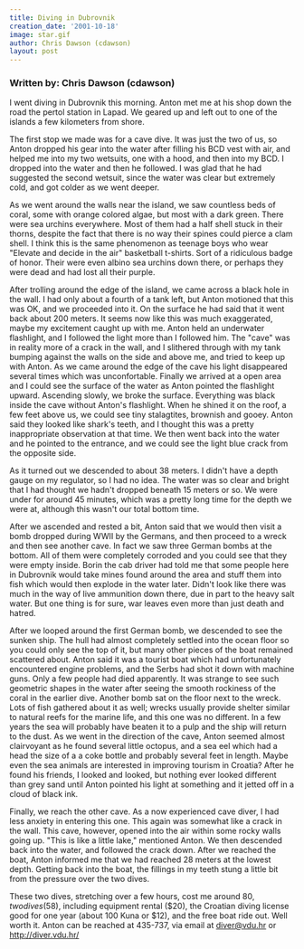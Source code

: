 ```yaml
---
title: Diving in Dubrovnik
creation_date: '2001-10-18'
image: star.gif
author: Chris Dawson (cdawson)
layout: post
---
```


### Written by: Chris Dawson (cdawson)

I went diving in Dubrovnik this morning. Anton met me at his
shop down the road the pertol station in Lapad. We geared up
and left out to one of the islands a few kilometers from shore.

The first stop we made was for a cave dive. It was just the
two of us, so Anton dropped his gear into the water after
filling his BCD vest with air, and helped me into my two
wetsuits, one with a hood, and then into my BCD. I dropped
into the water and then he followed. I was glad that he had
suggested the second wetsuit, since the water was clear but
extremely cold, and got colder as we went deeper.

As we went around the walls near the island, we saw
countless beds of coral, some with orange colored algae, but
most with a dark green. There were sea urchins everywhere.
Most of them had a half shell stuck in their thorns, despite
the fact that there is no way their spines could pierce a
clam shell. I think this is the same phenomenon as teenage
boys who wear "Elevate and decide in the air" basketball
t-shirts. Sort of a ridiculous badge of honor. Their were
even albino sea urchins down there, or perhaps they were
dead and had lost all their purple.

After trolling around the edge of the island, we came across
a black hole in the wall. I had only about a fourth of a
tank left, but Anton motioned that this was OK, and we
proceeded into it. On the surface he had said that it went
back about 200 meters. It seems now like this was much
exaggerated, maybe my excitement caught up with me. Anton
held an underwater flashlight, and I followed the light more
than I followed him. The "cave" was in reality more of a
crack in the wall, and I slithered through with my tank
bumping against the walls on the side and above me, and
tried to keep up with Anton. As we came around the edge of
the cave his light disappeared several times which was
unconfortable. Finally we arrived at a open area and I could
see the surface of the water as Anton pointed the flashlight
upward. Ascending slowly, we broke the surface. Everything
was black inside the cave without Anton's flashlight. When
he shined it on the roof, a few feet above us, we could see
tiny stalagtites, brownish and gooey. Anton said they looked
like shark's teeth, and I thought this was a pretty
inappropriate observation at that time. We then went back
into the water and he pointed to the entrance, and we could
see the light blue crack from the opposite side.

As it turned out we descended to about 38 meters. I didn't
have a depth gauge on my regulator, so I had no idea. The
water was so clear and bright that I had thought we hadn't
dropped beneath 15 meters or so. We were under for around 45
minutes, which was a pretty long time for the depth we were
at, although this wasn't our total bottom time.

After we ascended and rested a bit, Anton said that we would
then visit a bomb dropped during WWII by the Germans, and
then proceed to a wreck and then see another cave. In fact
we saw three German bombs at the bottom. All of them were
completely corroded and you could see that they were empty
inside. Borin the cab driver had told me that some people
here in Dubrovnik would take mines found around the area and
stuff them into fish which would then explode in the water
later. Didn't look like there was much in the way of live
ammunition down there, due in part to the heavy salt water.
But one thing is for sure, war leaves even more than just
death and hatred.

After we looped around the first German bomb, we descended
to see the sunken ship. The hull had almost completely
settled into the ocean floor so you could only see the top
of it, but many other pieces of the boat remained scattered
about. Anton said it was a tourist boat which had
unfortunately encountered engine problems, and the Serbs had
shot it down with machine guns. Only a few people had died
apparently. It was strange to see such geometric shapes in
the water after seeing the smooth rockiness of the coral in
the earlier dive. Another bomb sat on the floor next to the
wreck. Lots of fish gathered about it as well; wrecks
usually provide shelter similar to natural reefs for the
marine life, and this one was no different. In a few years
the sea will probably have beaten it to a pulp and the ship
will return to the dust. As we went in the direction of the
cave, Anton seemed almost clairvoyant as he found several
little octopus, and a sea eel which had a head the size of a
a coke bottle and probably several feet in length. Maybe
even the sea animals are interested in improving tourism in
Croatia? After he found his friends, I looked and looked,
but nothing ever looked different than grey sand until Anton
pointed his light at something and it jetted off in a cloud
of black ink.

Finally, we reach the other cave. As a now experienced cave
diver, I had less anxiety in entering this one. This again
was somewhat like a crack in the wall. This cave, however,
opened into the air within some rocky walls going up. "This
is like a little lake," mentioned Anton. We then descended
back into the water, and followed the crack down. After we
reached the boat, Anton informed me that we had reached 28
meters at the lowest depth. Getting back into the boat, the
fillings in my teeth stung a little bit from the pressure
over the two dives.

These two dives, stretching over a few hours, cost me around
$80, two dives ($58), including equipment rental ($20), the
Croatian diving license good for one year (about 100 Kuna or
$12), and the free boat ride out. Well worth it. Anton can
be reached at 435-737, via email at diver@vdu.hr or
http://diver.vdu.hr/



